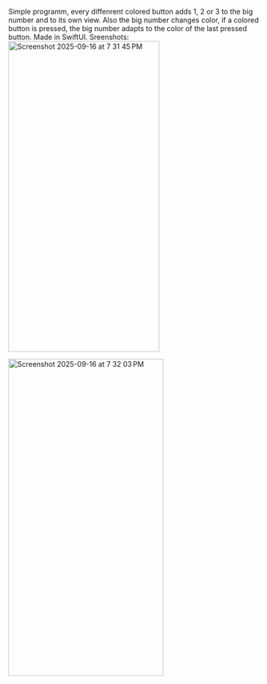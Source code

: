 Simple programm, every diffenrent colored button adds 1, 2  or 3 to the big number and to its own view.
Also the big number changes color, if a colored button is pressed, the big number adapts to the color of the last pressed button.
Made in SwiftUI.
Sreenshots:
<img width="302" height="622" alt="Screenshot 2025-09-16 at 7 31 45 PM" src="https://github.com/user-attachments/assets/5290f85e-4869-4cd0-88f7-429c48771bb6" />

<img width="310" height="635" alt="Screenshot 2025-09-16 at 7 32 03 PM" src="https://github.com/user-attachments/assets/86506d68-71ee-470b-b482-fdedd3f170b4" />
